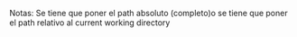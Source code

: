 Notas:
Se tiene que poner el path absoluto (completo)o se tiene que poner el path relativo al current working directory
